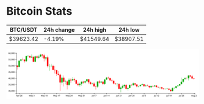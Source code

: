 # Bitcoin Stats

BTC/USDT|24h change|24h high|24h low|
|---|---|---|---|
|$39623.42|-4.19%|$41549.64|$38907.51|

<img src="./chart.svg">

